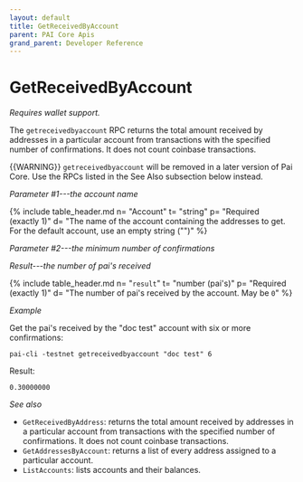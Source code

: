 ```yaml
---
layout: default
title: GetReceivedByAccount
parent: PAI Core Apis
grand_parent: Developer Reference
---
```


GetReceivedByAccount
========================

*Requires wallet support.*

The `getreceivedbyaccount` RPC returns the total amount received by addresses in a particular account from transactions with the specified number of confirmations. It does not count coinbase transactions.

{{WARNING}} `getreceivedbyaccount` will be removed in a later version of Pai
Core.  Use the RPCs listed in the See Also subsection below instead.

*Parameter #1---the account name*

{% include table_header.md
  n= "Account"
  t= "string"
  p= "Required<br>(exactly 1)"
  d= "The name of the account containing the addresses to get.  For the default account, use an empty string (\"\")"
%}

*Parameter #2---the minimum number of confirmations*

*Result---the number of pai's received*

{% include table_header.md
  n= "`result`"
  t= "number (pai's)"
  p= "Required<br>(exactly 1)"
  d= "The number of pai's received by the account.  May be `0`"
%}

*Example*

Get the pai's received by the "doc test" account with six or more
confirmations:

```
pai-cli -testnet getreceivedbyaccount "doc test" 6
```

Result:

```
0.30000000
```

*See also*

* `GetReceivedByAddress`:  returns the total amount received by addresses in a particular account from transactions with the specified number of confirmations. It does not count coinbase transactions.
* `GetAddressesByAccount`: returns a list of every address assigned to a particular account.
* `ListAccounts`: lists accounts and their balances.
